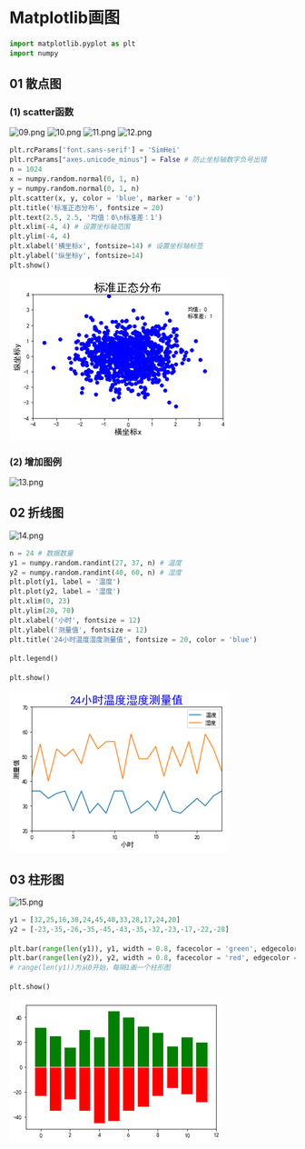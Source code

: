 # Matplotlib画图


```python
import matplotlib.pyplot as plt
import numpy
```

## 01 散点图

### (1) scatter函数
![09.png](attachment:09.png)
![10.png](attachment:10.png)
![11.png](attachment:11.png)
![12.png](attachment:12.png)


```python
plt.rcParams['font.sans-serif'] = 'SimHei'
plt.rcParams["axes.unicode_minus"] = False # 防止坐标轴数字负号出错
n = 1024
x = numpy.random.normal(0, 1, n)
y = numpy.random.normal(0, 1, n)
plt.scatter(x, y, color = 'blue', marker = 'o')
plt.title('标准正态分布', fontsize = 20)
plt.text(2.5, 2.5, '均值：0\n标准差：1')
plt.xlim(-4, 4) # 设置坐标轴范围
plt.ylim(-4, 4)
plt.xlabel('横坐标x', fontsize=14) # 设置坐标轴标签
plt.ylabel('纵坐标y', fontsize=14)
plt.show()
```


![png](output_4_0.png)


### (2) 增加图例
![13.png](attachment:13.png)

## 02 折线图
![14.png](attachment:14.png)


```python
n = 24 # 数据数量
y1 = numpy.random.randint(27, 37, n) # 温度
y2 = numpy.random.randint(40, 60, n) # 湿度
plt.plot(y1, label = '温度')
plt.plot(y2, label = '湿度')
plt.xlim(0, 23)
plt.ylim(20, 70)
plt.xlabel('小时', fontsize = 12)
plt.ylabel('测量值', fontsize = 12)
plt.title('24小时温度湿度测量值', fontsize = 20, color = 'blue')

plt.legend()

plt.show()
```


![png](output_7_0.png)


## 03 柱形图
![15.png](attachment:15.png)


```python
y1 = [32,25,16,30,24,45,40,33,28,17,24,20]
y2 = [-23,-35,-26,-35,-45,-43,-35,-32,-23,-17,-22,-28]

plt.bar(range(len(y1)), y1, width = 0.8, facecolor = 'green', edgecolor = 'white', label = '统计量1')
plt.bar(range(len(y2)), y2, width = 0.8, facecolor = 'red', edgecolor = 'white', label = '统计量2')
# range(len(y1))为从0开始，每隔1画一个柱形图

plt.show()
```


![png](output_9_0.png)



```python

```
